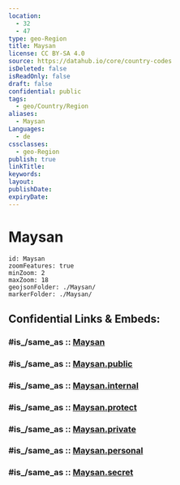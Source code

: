 ```yaml
---
location:
  - 32
  - 47
type: geo-Region
title: Maysan
license: CC BY-SA 4.0
source: https://datahub.io/core/country-codes
isDeleted: false
isReadOnly: false
draft: false
confidential: public
tags:
  - geo/Country/Region
aliases:
  - Maysan
Languages:
  - de
cssclasses:
  - geo-Region
publish: true
linkTitle:
keywords:
layout:
publishDate:
expiryDate:
---
```


# Maysan

```leaflet
id: Maysan
zoomFeatures: true 
minZoom: 2 
maxZoom: 18
geojsonFolder: ./Maysan/
markerFolder: ./Maysan/
```


## Confidential Links & Embeds: 

### #is_/same_as :: [Maysan](/_Standards/Earth/Continent/Asia/Asia~West/Iraq/Provinces~Iraq/Maysan.md) 

### #is_/same_as :: [Maysan.public](/_public/Earth/Continent/Asia/Asia~West/Iraq/Provinces~Iraq/Maysan.public.md) 

### #is_/same_as :: [Maysan.internal](/_internal/Earth/Continent/Asia/Asia~West/Iraq/Provinces~Iraq/Maysan.internal.md) 

### #is_/same_as :: [Maysan.protect](/_protect/Earth/Continent/Asia/Asia~West/Iraq/Provinces~Iraq/Maysan.protect.md) 

### #is_/same_as :: [Maysan.private](/_private/Earth/Continent/Asia/Asia~West/Iraq/Provinces~Iraq/Maysan.private.md) 

### #is_/same_as :: [Maysan.personal](/_personal/Earth/Continent/Asia/Asia~West/Iraq/Provinces~Iraq/Maysan.personal.md) 

### #is_/same_as :: [Maysan.secret](/_secret/Earth/Continent/Asia/Asia~West/Iraq/Provinces~Iraq/Maysan.secret.md)

